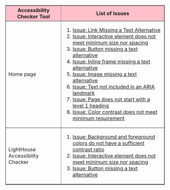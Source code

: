 <table border="1" cellspacing="0" cellpadding="8">
  <tr style="background-color: pink; font-weight: bold;">
    <th>Accessibility Checker Tool</th>
    <th>List of Issues</th>
  </tr>
  <tr>
    <td>Home page</td>
    <td>
      <ol>
        <li><a href="#">Issue: Link Missing a Text Alternative</a></li>
        <li><a href="#">Issue: Interactive element does not meet minimum size nor spacing</a></li>
        <li><a href="#">Issue: Button missing a text alternative</a></li>
        <li><a href="#">Issue: Inline frame missing a text alternative</a></li>
        <li><a href="#">Issue: Image missing a text alternative</a></li>
        <li><a href="#">Issue: Text not included in an ARIA landmark</a></li>
        <li><a href="#">Issue: Page does not start with a level 1 heading</a></li>
        <li><a href="#">Issue: Color contrast does not meet minimum requirement</a></li>
      </ol>
    </td>
  </tr>
  <tr>
    <td>LightHouse Accessibility Checker</td>
    <td>
      <ol>
        <li><a href="#">Issue: Background and foreground colors do not have a sufficient contrast ratio</a></li>
        <li><a href="#">Issue: Interactive element does not meet minimum size nor spacing</a></li>
        <li><a href="#">Issue: Button missing a text alternative</a></li>
      </ol>
    </td>
  </tr>
</table>
